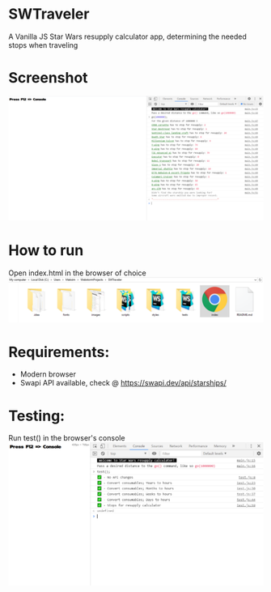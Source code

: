 # SWTraveler
A Vanilla JS Star Wars resupply calculator app, determining the needed stops when traveling

# Screenshot
![alt text](https://github.com/Maksim1337/SWTraveler/blob/master/images/run-example-new.PNG "Run go(1000000) in the console")

# How to run
Open index.html in the browser of choice
![alt text](https://github.com/Maksim1337/SWTraveler/blob/master/images/how-to-launch.PNG "Open index.html in a browser")

# Requirements:  
* Modern browser  
* Swapi API available, check @ https://swapi.dev/api/starships/

# Testing:  
Run test() in the browser's console
![alt text](https://github.com/Maksim1337/SWTraveler/blob/master/images/test-example.PNG "Run test() in the console")

